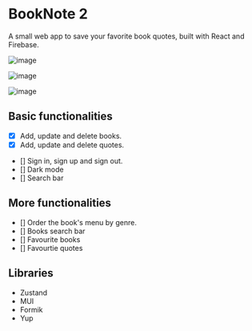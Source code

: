 # BookNote 2

A small web app to save your favorite book quotes, built with React and Firebase.

![image](https://github.com/user-attachments/assets/3d46c518-bf84-4b5c-bce7-2aa8d493e4d8)

![image](https://github.com/user-attachments/assets/0882016a-2f51-4a7c-b00f-f93f09b87c26)

![image](https://github.com/user-attachments/assets/edce68c5-268f-4f39-8d9e-8fb71248f0f2)

## Basic functionalities

- [x] Add, update and delete books.
- [x] Add, update and delete quotes.
- [] Sign in, sign up and sign out.
- [] Dark mode
- [] Search bar

## More functionalities

- [] Order the book's menu by genre.
- [] Books search bar
- [] Favourite books
- [] Favourtie quotes

## Libraries

- Zustand
- MUI
- Formik
- Yup
